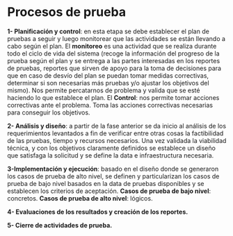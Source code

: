 Procesos de prueba
========================

**1- Planificación y control**: en esta etapa se debe establecer el plan de pruebas a seguir y luego monitorear que las actividades
 se están llevando a cabo según el plan.
         El **monitoreo** es una actividad que se realiza durante todo el ciclo de vida del sistema (recoge la información del progreso de la
         prueba según el plan y se entrega a las partes interesadas en los reportes de pruebas, reportes que sirven de apoyo para la toma 
         de decisiones para que en caso de desvío del plan se puedan tomar medidas correctivas, determinar si son necesarias más 
         pruebas y/o ajustar los objetivos del mismo). Nos permite percatarnos de problema y valida que se esté haciendo lo que 
         establece el plan.
         El **Control**: nos permite tomar acciones correctivas ante el problema. Toma las acciones correctivas necesarias para 
         conseguir los objetivos.
             
**2- Análisis y diseño**: a partir de la fase anterior se da inicio al análisis de los requerimientos levantados a fin de verificar entre otras cosas la factibilidad de las pruebas, tiempo y recursos necesarios.
Una vez validada la viabilidad técnica, y con los objetivos claramente definidos se establece un diseño que satisfaga la solicitud y se define la data e infraestructura necesaria.

**3-Implementación y ejecución**: basado en el diseño donde se generaron los casos de prueba de alto nivel, se definen y particularizan los casos de prueba de bajo nivel basados en la data de pruebas disponibles y se establecen los criterios de aceptación.
    **Casos de prueba de bajo nivel**: concretos.
    **Casos de prueba de alto nivel**: lógicos.
    
**4- Evaluaciones de los resultados y creación de los reportes.**

**5- Cierre de actividades de prueba.**


